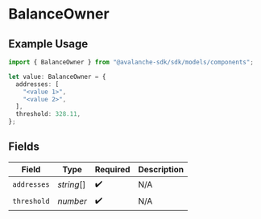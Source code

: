 # BalanceOwner

## Example Usage

```typescript
import { BalanceOwner } from "@avalanche-sdk/sdk/models/components";

let value: BalanceOwner = {
  addresses: [
    "<value 1>",
    "<value 2>",
  ],
  threshold: 328.11,
};
```

## Fields

| Field              | Type               | Required           | Description        |
| ------------------ | ------------------ | ------------------ | ------------------ |
| `addresses`        | *string*[]         | :heavy_check_mark: | N/A                |
| `threshold`        | *number*           | :heavy_check_mark: | N/A                |